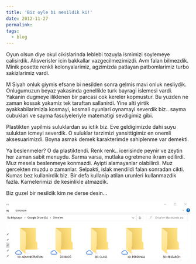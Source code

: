 ```yaml
---
title: 'Biz oyle bi nesildik ki!'
date: 2012-11-27
permalink: 
tags:
  - blog
---
```


Oyun olsun diye okul cikislarinda leblebi tozuyla ismimizi soylemeye calisirdik. Alisverisler icin bakkallar vazgecilmezimizdi. Avm falan bilmezdik. Minik posette renkli kolonyalarimiz, agzimizda patlayan patbomlarimiz turbo sakizlarimiz vardi.

M Siyah onluk giymis efsane bi nesilden sonra gelmis mavi onluk nesliydik. Onlugumuzun beyaz yakasinda genellikle turk bayragi islemesi vardi. Yakanin dugmeye iliklenen bir parcasi cok kereler kopmustur. Bu yuzden ne zaman kossak yakamiz tek taraftan sallanirdi. Yine alti yirtik ayakkabilarimizla kosmayi, kosmali oyunlari oynamayi severdik biz.. sayma cubuklari ve sayma fasulyeleriyle matematigi sevdigimiz gibi.

Plastikten yapilmis suluklardan su ictik biz. Eve geldigimizde dahi suyu suluktan icmeyi severdik. O suluklar tarzimizi yansittigimiz en onemli aksesuarimizdi. Boyna asmak demek karakterimde sahiplenme var demekti.

Ya beslenmeler? O da plastiktendi. Renk renk.. icerisinde peynir ve zeytin her zaman sabit menuydu. Sarma varsa, mutlaka ogretmene ikram edilirdi. Muz mesela beslenmeye konmazdi. Ayipti alamayanlar olabilirdi. Muz gercekten muzdu o zamanlar. Selpakti, islak mendildi falan sonradan cikti. Kumas bez kullanirdik biz. Bir defa kullanip atilan urunleri kullanmazdik fazla. Karnelerimizi de kesinlikle atmazdik.

Biz guzel bir nesildik kim ne derse desin...

![](../images/Pasted%20image%2020230219154641.png)